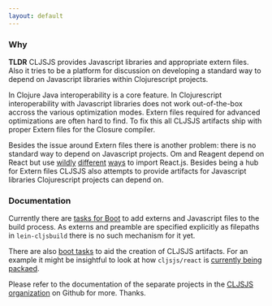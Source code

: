 ```yaml
---
layout: default
---
```


<!-- <h1>This site is Work in Progress and some information here might not -->
<!--   be correct at all</h1> -->
<!-- <p>CLJSJS aims to provide an easy way for Clojurescript developers -->
<!-- to depend on Javascript libraries. It makes this possible by providing -->
<!-- tooling to package them and use them in your project.</p> -->

### Why

<p class="tldr"><strong>TLDR</strong> CLJSJS provides Javascript libraries and appropriate extern files.
Also it tries to be a platform for discussion on developing a standard way to
depend on Javascript libraries within Clojurescript projects.</p>

In Clojure Java interoperability is a core feature. In Clojurescript
interoperability with Javascript libraries does not work out-of-the-box
accross the various optimization modes. Extern files required for advanced
optimizations are often hard to find. To fix this all CLJSJS artifacts
ship with proper Extern files for the Closure compiler.

Besides the issue around Extern files there is another problem: there
is no standard way to depend on Javascript projects. Om and Reagent
depend on React but use [wildly][reagent-template] [different][chestnut-devmode]
[ways][mies-om-template] to import React.js.
Besides being a hub for Extern files CLJSJS also attempts to provide
artifacts for Javascript libraries Clojurescript projects can depend on.

### Documentation

Currently there are [tasks for Boot][boot-cljsjs] to add externs and Javascript
files to the build process. As externs and preamble are specified explicitly
as filepaths in `lein-cljsbuild` there is no such mechanism for it yet.

There are also [boot tasks][boot-cljsjs-package] to aid the creation of CLJSJS
artifacts. For an example it might be insightful to look at how `cljsjs/react`
is [currently being packaed][react-build].

Please refer to the documentation of the separate projects in the
[CLJSJS organization][cljsjs-org] on Github for more. Thanks.

[reagent-template]: https://github.com/reagent-project/reagent-template/blob/master/src/leiningen/new/reagent/resources/templates/index.html#L11-L19
[chestnut-devmode]: https://github.com/plexus/chestnut/blob/ae3140e76a145aa2275cc9b056d8dbc0a738794c/src/leiningen/new/chestnut/src/clj/chestnut/dev.clj#L10-L15
[mies-om-template]: https://github.com/swannodette/mies-om/blob/master/src/leiningen/new/mies_om/index.html#L4-L7
[boot-cljsjs]: https://github.com/cljsjs/boot-cljsjs
[boot-cljsjs-package]: https://github.com/cljsjs/boot-cljsjs/blob/master/src/cljsjs/packaging.clj
[react-build]: https://github.com/cljsjs/packages/blob/master/react/build.boot
[cljsjs-org]: https://github.com/cljsjs
